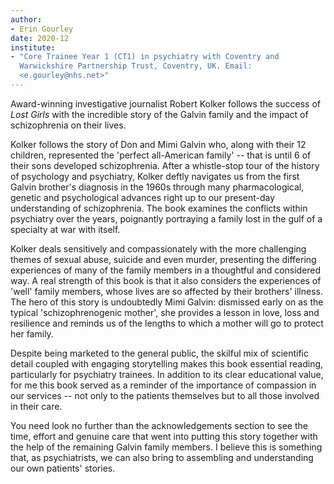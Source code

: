 ```yaml
---
author:
- Erin Gourley
date: 2020-12
institute:
- "Core Trainee Year 1 (CT1) in psychiatry with Coventry and
  Warwickshire Partnership Trust, Coventry, UK. Email:
  <e.gourley@nhs.net>"
---
```


Award-winning investigative journalist Robert Kolker follows the success
of *Lost Girls* with the incredible story of the Galvin family and the
impact of schizophrenia on their lives.

Kolker follows the story of Don and Mimi Galvin who, along with their 12
children, represented the 'perfect all-American family' -- that is until
6 of their sons developed schizophrenia. After a whistle-stop tour of
the history of psychology and psychiatry, Kolker deftly navigates us
from the first Galvin brother\'s diagnosis in the 1960s through many
pharmacological, genetic and psychological advances right up to our
present-day understanding of schizophrenia. The book examines the
conflicts within psychiatry over the years, poignantly portraying a
family lost in the gulf of a specialty at war with itself.

Kolker deals sensitively and compassionately with the more challenging
themes of sexual abuse, suicide and even murder, presenting the
differing experiences of many of the family members in a thoughtful and
considered way. A real strength of this book is that it also considers
the experiences of 'well' family members, whose lives are so affected by
their brothers' illness. The hero of this story is undoubtedly Mimi
Galvin: dismissed early on as the typical 'schizophrenogenic mother',
she provides a lesson in love, loss and resilience and reminds us of the
lengths to which a mother will go to protect her family.

Despite being marketed to the general public, the skilful mix of
scientific detail coupled with engaging storytelling makes this book
essential reading, particularly for psychiatry trainees. In addition to
its clear educational value, for me this book served as a reminder of
the importance of compassion in our services -- not only to the patients
themselves but to all those involved in their care.

You need look no further than the acknowledgements section to see the
time, effort and genuine care that went into putting this story together
with the help of the remaining Galvin family members. I believe this is
something that, as psychiatrists, we can also bring to assembling and
understanding our own patients' stories.
